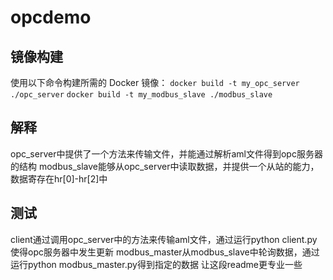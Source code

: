 # opcdemo

## 镜像构建
使用以下命令构建所需的 Docker 镜像：
`docker build -t my_opc_server ./opc_server`
`docker build -t my_modbus_slave ./modbus_slave`

## 解释
opc_server中提供了一个方法来传输文件，并能通过解析aml文件得到opc服务器的结构
modbus_slave能够从opc_server中读取数据，并提供一个从站的能力，数据寄存在hr[0]-hr[2]中

## 测试
client通过调用opc_server中的方法来传输aml文件，通过运行python client.py使得opc服务器中发生更新
modbus_master从modbus_slave中轮询数据，通过运行python modbus_master.py得到指定的数据
让这段readme更专业一些

